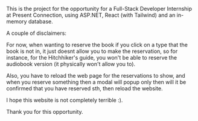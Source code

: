 This is the project for the opportunity for a Full-Stack Developer Internship at Present Connection, using ASP.NET, React (with Tailwind) and an in-memory database.

A couple of disclaimers:

For now, when wanting to reserve the book if you click on a type that the book is not in, it just doesnt allow you
to make the reservation, so for instance, for the Hitchhiker's guide, you won't be able to reserve the audiobook version (it physically won't allow you to).

Also, you have to reload the web page for the reservations to show, and when you reserve something then a modal will popup
only then will it be confirmed that you have reserved sth, then reload the website.

I hope this website is not completely terrible :).

Thank you for this opportunity.
